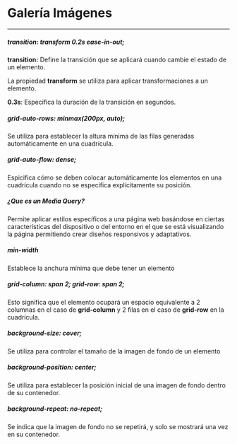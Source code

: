 
# Galería Imágenes

---

##### transition: transform 0.2s ease-in-out;

**transition:** Define la transición que se aplicará cuando cambie el estado de un elemento.

La propiedad **transform** se utiliza para aplicar transformaciones a un elemento.

**0.3s**: Especifica la duración de la transición en segundos.

##### grid-auto-rows: minmax(200px, auto);

Se utiliza para establecer la altura mínima de las filas generadas automáticamente en una cuadrícula. 

##### grid-auto-flow: dense;

Espicifica cómo se deben colocar automáticamente los elementos en una cuadrícula cuando no se especifica explícitamente su posición.

##### ¿Que es un Media Query?

Permite aplicar estilos específicos a una página web basándose en ciertas características del dispositivo o del entorno en el que se está visualizando la página permitiendo crear diseños responsivos y adaptativos.

##### min-width

 Establece la anchura mínima que debe tener un elemento

##### grid-column: span 2;  grid-row: span 2;

Esto significa que el elemento ocupará un espacio equivalente a 2 columnas en el caso de **grid-column** y 2 filas en el caso de **grid-row** en la cuadrícula.

##### background-size: cover;

Se utiliza para controlar el tamaño de la imagen de fondo de un elemento

##### background-position: center;

Se utiliza para establecer la posición inicial de una imagen de fondo dentro de su contenedor.

##### background-repeat: no-repeat; 

Se indica que la imagen de fondo no se repetirá, y solo se mostrará una vez en su contenedor.

